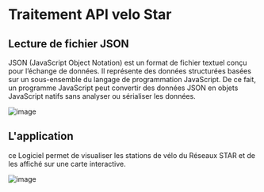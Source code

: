 
# Traitement API velo Star

## Lecture de fichier JSON

JSON (JavaScript Object Notation) est un format de fichier textuel conçu pour l’échange de données. Il représente des données structurées basées sur un sous-ensemble du langage de programmation JavaScript. De ce fait, un programme JavaScript peut convertir des données JSON en objets JavaScript natifs sans analyser ou sérialiser les données.

![image](https://github.com/DailyScreen/LeveloSTAR/assets/113687926/4209a945-dc8a-47b2-a296-51d98f1a63fd)


## L'application

ce Logiciel permet de visualiser les stations de vélo du Réseaux STAR et de les affiché sur une carte interactive.

![image](https://github.com/DailyScreen/LeveloSTAR/assets/113687926/9a39216d-165f-446d-92f2-8930cb631499)


